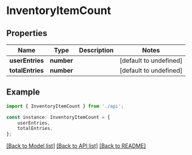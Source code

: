 # InventoryItemCount


## Properties

Name | Type | Description | Notes
------------ | ------------- | ------------- | -------------
**userEntries** | **number** |  | [default to undefined]
**totalEntries** | **number** |  | [default to undefined]

## Example

```typescript
import { InventoryItemCount } from './api';

const instance: InventoryItemCount = {
    userEntries,
    totalEntries,
};
```

[[Back to Model list]](../README.md#documentation-for-models) [[Back to API list]](../README.md#documentation-for-api-endpoints) [[Back to README]](../README.md)
